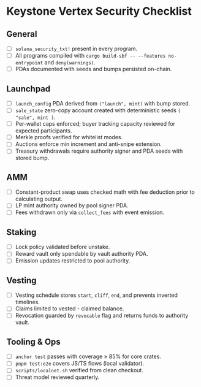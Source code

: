 # Keystone Vertex Security Checklist

## General
- [ ] `solana_security_txt!` present in every program.
- [ ] All programs compiled with `cargo build-sbf -- --features no-entrypoint` and `deny(warnings)`.
- [ ] PDAs documented with seeds and bumps persisted on-chain.

## Launchpad
- [ ] `launch_config` PDA derived from `("launch", mint)` with bump stored.
- [ ] `sale_state` zero-copy account created with deterministic seeds `( "sale", mint )`.
- [ ] Per-wallet caps enforced; buyer tracking capacity reviewed for expected participants.
- [ ] Merkle proofs verified for whitelist modes.
- [ ] Auctions enforce min increment and anti-snipe extension.
- [ ] Treasury withdrawals require authority signer and PDA seeds with stored bump.

## AMM
- [ ] Constant-product swap uses checked math with fee deduction prior to calculating output.
- [ ] LP mint authority owned by pool signer PDA.
- [ ] Fees withdrawn only via `collect_fees` with event emission.

## Staking
- [ ] Lock policy validated before unstake.
- [ ] Reward vault only spendable by vault authority PDA.
- [ ] Emission updates restricted to pool authority.

## Vesting
- [ ] Vesting schedule stores `start`, `cliff`, `end`, and prevents inverted timelines.
- [ ] Claims limited to vested - claimed balance.
- [ ] Revocation guarded by `revocable` flag and returns funds to authority vault.

## Tooling & Ops
- [ ] `anchor test` passes with coverage ≥ 85% for core crates.
- [ ] `pnpm test:e2e` covers JS/TS flows (local validator).
- [ ] `scripts/localnet.sh` verified from clean checkout.
- [ ] Threat model reviewed quarterly.
